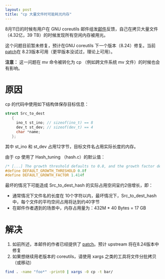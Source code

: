 ```yaml
---
layout: post
title: "cp 大量文件时可能耗光内存"
---
```


8月11日的时候有用户在 GNU coreutils 邮件组发[邮件][origin_mail]反馈，自己在拷贝大量文件（4.32亿，39 TB）的时候发现所有空闲内存被用光。

这个问题目前暂未修复，预计在GNU coreutils 下一个版本（8.24）修复。当前 [patch][patch]在 8.23版本可用（更早版本没试过，理论上可用）。

**注意：** 这一问题在 mv 命令被转化为 cp （例如跨文件系统 mv 文件）的时候也会有影响。

<!-- more -->
# 原因

cp 的代码中使用如下结构体保存目标信息：

```c
struct Src_to_dest
   {
     ino_t st_ino; // sizeof(ino_t) == 8
     dev_t st_dev; // sizeof(dev_t) == 4
     char *name;
   };
```

其中 st_ino 和 st_dev 占用12字节，目标文件名占用实际长度的内存。

由于 cp 使用了 Hash_tuning （hash.c）的默认值：

```c
/* [...] The growth threshold defaults to 0.8, and the growth factor defaults to 1.414, meaning that the table will have doubled its size every second time 80% of the buckets get used.  */
#define DEFAULT_GROWTH_THRESHOLD 0.8f
#define DEFAULT_GROWTH_FACTOR 1.414f
```

最坏的情况下可能造成 Src_to_dest_hash 的实际占用空间呈约2倍增长，即：

- 通常情况下文件名的长度在 10个字符以内，最坏情况下，Src_to_dest_hash 中，每个文件的平均空间占用将达到约40字节
- 在邮件作者遇到的场景中，内存占用量为：432M * 40 Bytes = 17 GB

# 解决

1. 如前所述，本邮件的作者已经提供了 [patch][patch]。预计 upstream 将在8.24版本中修复
2. 如果想继续用老版本的 coreutils，请使用 xargs 之类的工具将文件分批拷贝（或移动）

```bash
find . -name "foo*" -print0 | xargs -0 cp -t bar/
```

[origin_mail]:http://lists.gnu.org/archive/html/coreutils/2014-08/msg00012.html
[patch]: http://git.savannah.gnu.org/cgit/coreutils.git/commit/?id=65d8e6906ae8752358b4f96153f7a1c5ccec3789
